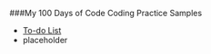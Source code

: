 ###My 100 Days of Code Coding Practice Samples
<br>

* [To-do List](https://nuovodw.github.io/My100DaysOfCode/Code%20Practice/To_Do_List/)
* placeholder
